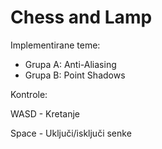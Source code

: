 # Chess and Lamp
Implementirane teme:
- Grupa A: Anti-Aliasing
- Grupa B: Point Shadows

Kontrole:

WASD - Kretanje

Space - Uključi/isključi senke
